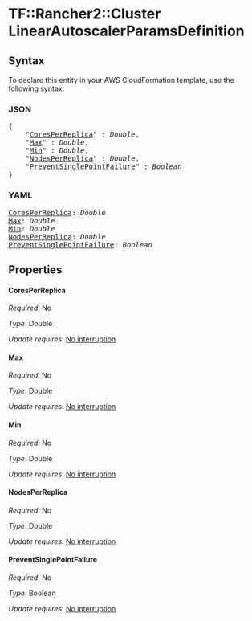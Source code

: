 # TF::Rancher2::Cluster LinearAutoscalerParamsDefinition

## Syntax

To declare this entity in your AWS CloudFormation template, use the following syntax:

### JSON

<pre>
{
    "<a href="#coresperreplica" title="CoresPerReplica">CoresPerReplica</a>" : <i>Double</i>,
    "<a href="#max" title="Max">Max</a>" : <i>Double</i>,
    "<a href="#min" title="Min">Min</a>" : <i>Double</i>,
    "<a href="#nodesperreplica" title="NodesPerReplica">NodesPerReplica</a>" : <i>Double</i>,
    "<a href="#preventsinglepointfailure" title="PreventSinglePointFailure">PreventSinglePointFailure</a>" : <i>Boolean</i>
}
</pre>

### YAML

<pre>
<a href="#coresperreplica" title="CoresPerReplica">CoresPerReplica</a>: <i>Double</i>
<a href="#max" title="Max">Max</a>: <i>Double</i>
<a href="#min" title="Min">Min</a>: <i>Double</i>
<a href="#nodesperreplica" title="NodesPerReplica">NodesPerReplica</a>: <i>Double</i>
<a href="#preventsinglepointfailure" title="PreventSinglePointFailure">PreventSinglePointFailure</a>: <i>Boolean</i>
</pre>

## Properties

#### CoresPerReplica

_Required_: No

_Type_: Double

_Update requires_: [No interruption](https://docs.aws.amazon.com/AWSCloudFormation/latest/UserGuide/using-cfn-updating-stacks-update-behaviors.html#update-no-interrupt)

#### Max

_Required_: No

_Type_: Double

_Update requires_: [No interruption](https://docs.aws.amazon.com/AWSCloudFormation/latest/UserGuide/using-cfn-updating-stacks-update-behaviors.html#update-no-interrupt)

#### Min

_Required_: No

_Type_: Double

_Update requires_: [No interruption](https://docs.aws.amazon.com/AWSCloudFormation/latest/UserGuide/using-cfn-updating-stacks-update-behaviors.html#update-no-interrupt)

#### NodesPerReplica

_Required_: No

_Type_: Double

_Update requires_: [No interruption](https://docs.aws.amazon.com/AWSCloudFormation/latest/UserGuide/using-cfn-updating-stacks-update-behaviors.html#update-no-interrupt)

#### PreventSinglePointFailure

_Required_: No

_Type_: Boolean

_Update requires_: [No interruption](https://docs.aws.amazon.com/AWSCloudFormation/latest/UserGuide/using-cfn-updating-stacks-update-behaviors.html#update-no-interrupt)

